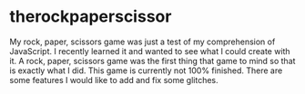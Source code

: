 # therockpaperscissor

My rock, paper, scissors game was just a test of my comprehension of JavaScript. I recently learned it and wanted to see what I could create with it. A rock, paper, scissors game was the first thing that game to mind so that is exactly what I did. This game is currently not 100% finished. There are some features I would like to add and fix some glitches. 
